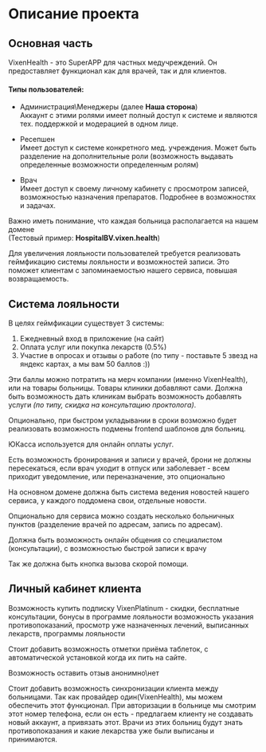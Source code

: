 # Описание проекта

## Основная часть
VixenHealth - это SuperAPP для частных медучреждений. 
Он предоставляет функционал как для врачей, так и для клиентов.

#### Типы пользователей:

- Администрация\Менеджеры (далее **Наша сторона**) <br/>
Аккаунт с этими ролями имеет полный доступ к системе и являются тех. поддержкой и модерацией в одном лице.


- Ресепшен <br/>
Имеет доступ к системе конкретного мед. учреждения. Может быть разделение на дополнительные роли (возможность выдавать определенные возможности определенным ролям)


- Врач <br/>
Имеет доступ к своему личному кабинету с просмотром записей, возможностью назначения препаратов. Подробнее в возможностях и задачах.

Важно иметь понимание, что каждая больница располагается на нашем домене <br/>
(Тестовый пример: **HospitalBV.vixen.health**)

Для увеличения лояльности пользователей требуется реализовать геймфикацию системы лояльности и возможностей записи.
Это поможет клиентам с запоминаемостью нашего сервиса, повышая возвращаемость.

## Система лояльности

В целях геймфикации существует 3 системы:
1. Ежедневный вход в приложение (на сайт)
2. Оплата услуг или покупка лекарств (0.5%)
3. Участие в опросах и отзывы о работе (по типу - поставьте 5 звезд на яндекс картах, а мы вам 50 баллов :)) 

Эти баллы можно потратить на мерч компании (именно VixenHealth), или на товары больницы. Товары клиники добавляют сами.
Должна быть возможность дать клиникам выбрать возможность добавлять услуги _(по типу, скидка на консультацию проктолога)_.

Опционально, при быстром укладывании в сроки возможно будет реализовать возможность подмены frontend шаблонов для больниц.

ЮКасса используется для онлайн оплаты услуг.

Есть возможность бронирования и записи у врачей, брони не должны пересекаться, если врач уходит в отпуск или заболевает - всем приходит уведомление, или переназначение, это опционально

На основном домене должна быть система ведения новостей нашего сервиса, у каждого поддомена свои, отдельные новости.

Опционально для сервиса можно создать несколько больничных пунктов (разделение врачей по адресам, запись по адресам).

Должна быть возможность онлайн общения со специалистом (консультации), с возможностью быстрой записи к врачу

Так же должна быть кнопка вызова скорой помощи.

## Личный кабинет клиента

Возможность купить подписку VixenPlatinum - скидки, бесплатные консультации, бонусы в программе лояльности
возможность указания противопоказаний, просмотр уже назначенных лечений, выписанных лекарств, программы лояльности

Стоит добавить возможность отметки приёма таблеток, с автоматической установкой когда их пить на сайте.

Возможность оставить отзыв анонимно\нет

Стоит добавить возможность синхронизации клиента между больницами. Так как провайдер один(VixenHealth), мы можем обеспечить этот функционал.
При авторизации в больнице мы смотрим этот номер телефона, если он есть - предлагаем клиенту не создавать новый аккаунт, а привязать этот.
Врачи из этих больниц будут знать противопоказания и какие лекарства уже были выписаны и принимаются.
